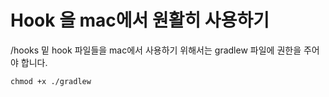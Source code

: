 # Hook 을 mac에서 원활히 사용하기
/hooks 밑 hook 파일들을 mac에서 사용하기 위해서는 gradlew 파일에 권한을 주어야 합니다.
```agsl
chmod +x ./gradlew
```

